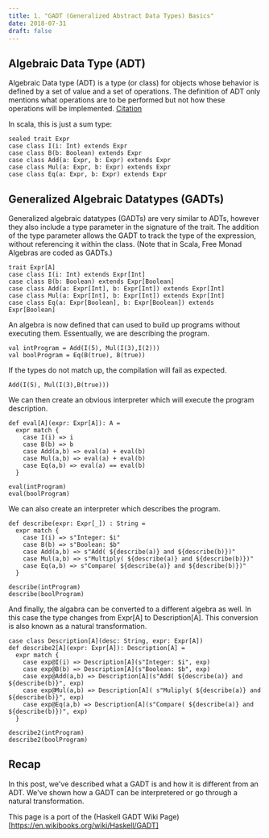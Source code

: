 ```yaml
---
title: 1. "GADT (Generalized Abstract Data Types) Basics"
date: 2018-07-31
draft: false
---
```


## Algebraic Data Type (ADT)

Algebraic Data type (ADT) is a type (or class) for objects whose behavior is defined by a set of value and a set of operations.
The definition of ADT only mentions what operations are to be performed but not how these operations will be implemented. [Citation](https://www.geeksforgeeks.org/abstract-data-types/)

In scala, this is just a sum type:
```tut:silent
sealed trait Expr
case class I(i: Int) extends Expr
case class B(b: Boolean) extends Expr
case class Add(a: Expr, b: Expr) extends Expr
case class Mul(a: Expr, b: Expr) extends Expr
case class Eq(a: Expr, b: Expr) extends Expr
```

## Generalized Algebraic Datatypes (GADTs)
Generalized algebraic datatypes (GADTs) are very similar to ADTs, however they also include a type parameter in the signature of the trait.
The addition of the type parameter allows the GADT to track the type of the expression, without referencing it within the class.
(Note that in Scala, Free Monad Algebras are coded as GADTs.)

```tut:silent
trait Expr[A]
case class I(i: Int) extends Expr[Int]
case class B(b: Boolean) extends Expr[Boolean]
case class Add(a: Expr[Int], b: Expr[Int]) extends Expr[Int]
case class Mul(a: Expr[Int], b: Expr[Int]) extends Expr[Int]
case class Eq(a: Expr[Boolean], b: Expr[Boolean]) extends Expr[Boolean]
```
An algebra is now defined that can used to build up programs without executing them.  Essentually, we are describing the program.
```tut
val intProgram = Add(I(5), Mul(I(3),I(2)))
val boolProgram = Eq(B(true), B(true))
```

If the types do not match up, the compilation will fail as expected.
```tut:fail
Add(I(5), Mul(I(3),B(true)))
```

We can then create an obvious interpreter which will execute the program description.
```tut:silent
def eval[A](expr: Expr[A]): A =
  expr match {
    case I(i) => i
    case B(b) => b
    case Add(a,b) => eval(a) + eval(b)
    case Mul(a,b) => eval(a) + eval(b)
    case Eq(a,b) => eval(a) == eval(b)
  }
```

```tut
eval(intProgram)
eval(boolProgram)
```

We can also create an interpreter which describes the program.
```tut:silent
def describe(expr: Expr[_]) : String =
  expr match {
    case I(i) => s"Integer: $i"
    case B(b) => s"Boolean: $b"
    case Add(a,b) => s"Add( ${describe(a)} and ${describe(b)})"
    case Mul(a,b) => s"Multiply( ${describe(a)} and ${describe(b)})"
    case Eq(a,b) => s"Compare( ${describe(a)} and ${describe(b)})"
  }
```

```tut
describe(intProgram)
describe(boolProgram)
```

And finally, the algabra can be converted to a different algebra as well.  In this case the type changes from Expr[A] to Description[A].
This conversion is also known as a natural transformation.
```tut:silent
case class Description[A](desc: String, expr: Expr[A])
def describe2[A](expr: Expr[A]): Description[A] =
  expr match {
    case exp@I(i) => Description[A](s"Integer: $i", exp)
    case exp@B(b) => Description[A](s"Boolean: $b", exp)
    case exp@Add(a,b) => Description[A](s"Add( ${describe(a)} and ${describe(b)}", exp)
    case exp@Mul(a,b) => Description[A]( s"Muliply( ${describe(a)} and ${describe(b)}", exp)
    case exp@Eq(a,b) => Description[A](s"Compare( ${describe(a)} and ${describe(b)})", exp)
  }
```
```tut
describe2(intProgram)
describe2(boolProgram)
```

## Recap
In this post, we've described what a GADT is and how it is different from an ADT.  We've shown how a GADT can be interpretered or go through a natural transformation.

This page is a port of the (Haskell GADT Wiki Page)[https://en.wikibooks.org/wiki/Haskell/GADT]
